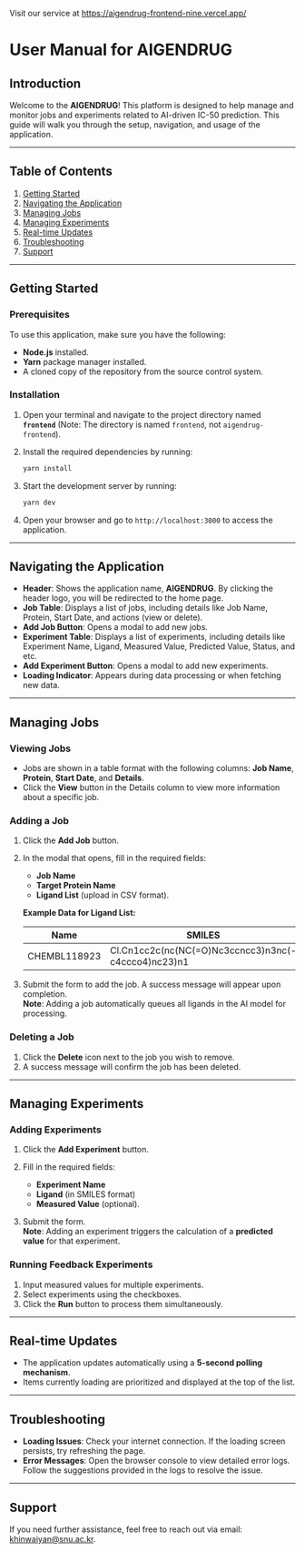 Visit our service at https://aigendrug-frontend-nine.vercel.app/
# User Manual for AIGENDRUG

## Introduction

Welcome to the **AIGENDRUG**! This platform is designed to help manage and monitor jobs and experiments related to AI-driven IC-50 prediction. This guide will walk you through the setup, navigation, and usage of the application.

---

## Table of Contents

1. [Getting Started](#getting-started)
2. [Navigating the Application](#navigating-the-application)
3. [Managing Jobs](#managing-jobs)
4. [Managing Experiments](#managing-experiments)
5. [Real-time Updates](#real-time-updates)
6. [Troubleshooting](#troubleshooting)
7. [Support](#support)

---

## Getting Started

### Prerequisites

To use this application, make sure you have the following:

- **Node.js** installed.
- **Yarn** package manager installed.
- A cloned copy of the repository from the source control system.

### Installation

1. Open your terminal and navigate to the project directory named **`frontend`** (Note: The directory is named `frontend`, not `aigendrug-frontend`).
2. Install the required dependencies by running:

   ```bash
   yarn install
   ```

3. Start the development server by running:

   ```bash
   yarn dev
   ```

4. Open your browser and go to `http://localhost:3000` to access the application.

---

## Navigating the Application

- **Header**: Shows the application name, **AIGENDRUG**. By clicking the header logo, you will be redirected to the home page.
- **Job Table**: Displays a list of jobs, including details like Job Name, Protein, Start Date, and actions (view or delete).
- **Add Job Button**: Opens a modal to add new jobs.
- **Experiment Table**: Displays a list of experiments, including details like Experiment Name, Ligand, Measured Value, Predicted Value, Status, and etc.
- **Add Experiment Button**: Opens a modal to add new experiments.
- **Loading Indicator**: Appears during data processing or when fetching new data.

---

## Managing Jobs

### Viewing Jobs

- Jobs are shown in a table format with the following columns: **Job Name**, **Protein**, **Start Date**, and **Details**.
- Click the **View** button in the Details column to view more information about a specific job.

### Adding a Job

1. Click the **Add Job** button.
2. In the modal that opens, fill in the required fields:

   - **Job Name**
   - **Target Protein Name**
   - **Ligand List** (upload in CSV format).

   **Example Data for Ligand List:**

   | Name         | SMILES                                              | Standard Value |
   | ------------ | --------------------------------------------------- | -------------- |
   | CHEMBL118923 | Cl.Cn1cc2c(nc(NC(=O)Nc3ccncc3)n3nc(-c4ccco4)nc23)n1 | 0.001243791357 |

3. Submit the form to add the job. A success message will appear upon completion.  
   **Note**: Adding a job automatically queues all ligands in the AI model for processing.

### Deleting a Job

1. Click the **Delete** icon next to the job you wish to remove.
2. A success message will confirm the job has been deleted.

---

## Managing Experiments

### Adding Experiments

1. Click the **Add Experiment** button.
2. Fill in the required fields:

   - **Experiment Name**
   - **Ligand** (in SMILES format)
   - **Measured Value** (optional).

3. Submit the form.  
   **Note**: Adding an experiment triggers the calculation of a **predicted value** for that experiment.

### Running Feedback Experiments

1. Input measured values for multiple experiments.
2. Select experiments using the checkboxes.
3. Click the **Run** button to process them simultaneously.

---

## Real-time Updates

- The application updates automatically using a **5-second polling mechanism**.
- Items currently loading are prioritized and displayed at the top of the list.

---

## Troubleshooting

- **Loading Issues**: Check your internet connection. If the loading screen persists, try refreshing the page.
- **Error Messages**: Open the browser console to view detailed error logs. Follow the suggestions provided in the logs to resolve the issue.

---

## Support

If you need further assistance, feel free to reach out via email: [khinwaiyan@snu.ac.kr](mailto:khinwaiyan@snu.ac.kr).
